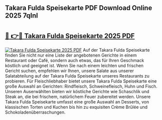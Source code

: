 ## Takara Fulda Speisekarte PDF Download Online 2025 7qInI

# <h2><a href="http://gcdf94.nevu.top/?p=Takara+Fulda+Speisekarte">🔗 👉🔴 Takara Fulda Speisekarte 2025 PDF</a></h2>

[![Takara Fulda Speisekarte 2025 PDF](https://i.imgur.com/dBaPXMq.png)](http://gcdf94.nevu.top/?p=Takara+Fulda+Speisekarte)
Auf der Takara Fulda Speisekarte finden Sie nicht nur eine Liste der angebotenen Gerichte in einem Restaurant oder Café, sondern auch etwas, das für Ihren Geschmack köstlich und geeignet ist. Wenn Sie nach einem leichten und frischen Gericht suchen, empfehlen wir Ihnen, unsere Salate aus unserer Salatabteilung auf der Takara Fulda Speisekarte unseres Restaurants zu probieren. Für Fleischliebhaber bietet unsere Takara Fulda Speisekarte eine große Auswahl an Gerichten: Rindfleisch, Schweinefleisch, Huhn und Fisch. Unseren Auserwählten bieten wir köstliche Gerichte wie Schaschlik und Steak an, die bei frischem, natürlichem Feuer zubereitet werden. Unsere Takara Fulda Speisekarte umfasst eine große Auswahl an Desserts, von klassischen Torten und Kuchen bis hin zu exquisiten Crème Brûlée und Schokoladenüberraschungen.
